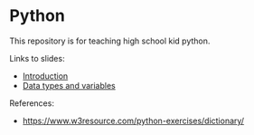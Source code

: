 # Python 

This repository is for teaching high school kid python.

Links to slides:
- [Introduction](https://docs.google.com/presentation/d/1NWi-epi_Evi21itHDxg5tLJuz90_KsifIVhYryKcDo0/edit?slide=id.gc6f919934_0_0#slide=id.gc6f919934_0_0)
- [Data types and variables](https://docs.google.com/presentation/d/1Pw5mQP66psixhLvwhqhsS9gf6U3jzWrT54HHZ63MKPI/edit?slide=id.g352b7693dbb_0_118#slide=id.g352b7693dbb_0_118)

References:
- https://www.w3resource.com/python-exercises/dictionary/